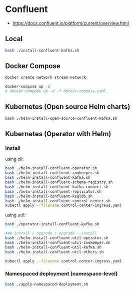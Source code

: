 # Confluent

- https://docs.confluent.io/platform/current/overview.html

## Local

```bash
bash ./install-confluent-kafka.sh
```

## Docker Compose

```bash
docker create network stream-network

docker-compose up -d
# docker-compose up -d -f docker-compose.yaml
```

## Kubernetes (Open source Helm charts)

```bash
bash ./helm-install-open-source-confluent-kafka.sh
```

## Kubernetes (Operator with Helm)

### Install

using cli:

```bash
bash ./helm-install-confluent-operator.sh
bash ./helm-install-confluent-zookeeper.sh
bash ./helm-install-confluent-kafka.sh
bash ./helm-install-confluent-schema-registry.sh
bash ./helm-install-confluent-kafka-connect.sh
bash ./helm-install-confluent-replicator.sh
bash ./helm-install-confluent-ksqldb.sh
bash ./helm-install-confluent-control-center.sh
kubectl apply --filename control-center-ingress.yaml
```

using util:

```bash
bash ./operator-install-confluent-kafka.sh

### install / upgrade / upgrade --install
bash ./helm-install-confluent-util-operator.sh
bash ./helm-install-confluent-util-zookeeper.sh
bash ./helm-install-confluent-util-kafka.sh
bash ./helm-install-confluent-util-others.sh

kubectl apply --filename control-center-ingress.yaml
```

### Namespaced deployment (namespace-level)

```bash
bash ./apply-namespaced-deployment.sh
```
